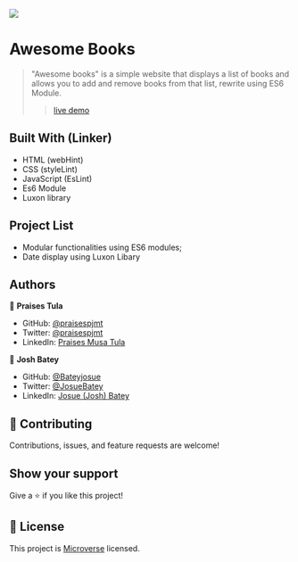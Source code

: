 ![](https://img.shields.io/badge/Microverse-blueviolet)

# Awesome Books

> "Awesome books" is a simple website that displays a list of books and allows you to add and remove books from that list, rewrite using ES6 Module.  
>>[live demo](https://bateyjosue.github.io/Awesome-Book-with-ES6/)

## Built With (Linker)

- HTML (webHint)
- CSS (styleLint)
- JavaScript (EsLint)
- Es6 Module
- Luxon library

## Project List

- Modular functionalities using ES6 modules;
- Date display using Luxon Libary


## Authors

👤 **Praises Tula**

- GitHub: [@praisespjmt](https://github.com/PraisesPJMT)
- Twitter: [@praisespjmt](https://twitter.com/PraisesPJMT)
- LinkedIn: [Praises Musa Tula](https://www.linkedin.com/in/praises-tula-9233aa76)

👤 **Josh Batey**

- GitHub: [@Bateyjosue](https://github.com/Bateyjosue)
- Twitter: [@JosueBatey](https://twitter.com/josuebatey)
- LinkedIn: [Josue (Josh) Batey](https://www.linkedin.com/in/josue-ishara/)

## 🤝 Contributing

Contributions, issues, and feature requests are welcome!

## Show your support

Give a ⭐️ if you like this project!

## 📝 License

This project is [Microverse](https://www.microverse.org/) licensed.

